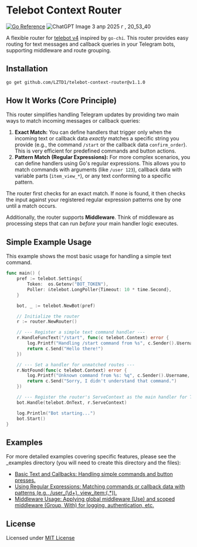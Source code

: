 # Telebot Context Router
[![Go Reference](https://pkg.go.dev/badge/github.com/LZTD1/telebot-context-router.svg)](https://pkg.go.dev/github.com/LZTD1/telebot-context-router)
![ChatGPT Image 3 апр  2025 г , 20_53_40](https://github.com/user-attachments/assets/0ec2d68b-6291-4f78-840e-43b00e46ed16)

A flexible router for [telebot v4](https://github.com/tucnak/telebot) inspired by `go-chi`. This router provides easy routing for text messages and callback queries in your Telegram bots, supporting middleware and route grouping.

## Installation

```bash
go get github.com/LZTD1/telebot-context-router@v1.1.0
```
## How It Works (Core Principle)

This router simplifies handling Telegram updates by providing two main ways to match incoming messages or callback queries:

1.  **Exact Match:** You can define handlers that trigger only when the incoming text or callback data *exactly* matches a specific string you provide (e.g., the command `/start` or the callback data `confirm_order`). This is very efficient for predefined commands and button actions.
2.  **Pattern Match (Regular Expressions):** For more complex scenarios, you can define handlers using Go's regular expressions. This allows you to match commands with arguments (like `/user 123`), callback data with variable parts (`item_view_*`), or any text conforming to a specific pattern.

The router first checks for an exact match. If none is found, it then checks the input against your registered regular expression patterns one by one until a match occurs.

Additionally, the router supports **Middleware**. Think of middleware as processing steps that can run *before* your main handler logic executes.

## Simple Example Usage

This example shows the most basic usage for handling a simple text command.

```go
func main() {
	pref := telebot.Settings{
		Token:  os.Getenv("BOT_TOKEN"),
		Poller: &telebot.LongPoller{Timeout: 10 * time.Second},
	}

	bot, _ := telebot.NewBot(pref)

	// Initialize the router
	r := router.NewRouter()

	// --- Register a simple text command handler ---
	r.HandleFuncText("/start", func(c telebot.Context) error {
		log.Printf("Handling /start command from %s", c.Sender().Username)
		return c.Send("Hello there!")
	})

	// --- Set a handler for unmatched routes ---
	r.NotFound(func(c telebot.Context) error {
		log.Printf("Unknown command from %s: %q", c.Sender().Username, c.Text())
		return c.Send("Sorry, I didn't understand that command.")
	})

	// --- Register the router's ServeContext as the main handler for Telebot ---
	bot.Handle(telebot.OnText, r.ServeContext)

	log.Println("Bot starting...")
	bot.Start()
}
```


## Examples

For more detailed examples covering specific features, please see the _examples directory (you will need to create this directory and the files):

- [Basic Text and Callbacks: Handling simple commands and button presses.](./_examples/basic-text-and-callbacks.go)
- [Using Regular Expressions: Matching commands or callback data with patterns (e.g., /user_(\d+), view_item:(.*)).](./_examples/regular-exp.go)
- [Middleware Usage: Applying global middleware (Use) and scoped middleware (Group, With) for logging, authentication, etc.](./_examples/middleware-usage.go)


## License
Licensed under [MIT License](./LICENSE)
